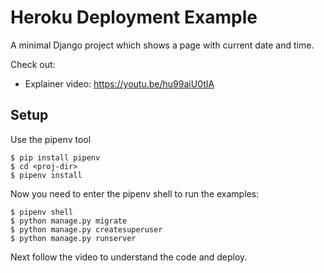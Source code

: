 # Heroku Deployment Example

A minimal Django project which shows a page with current date and time.

Check out:

* Explainer video: https://youtu.be/hu99aiU0tIA

## Setup

Use the pipenv tool

``` shellsession
$ pip install pipenv
$ cd <proj-dir>
$ pipenv install
```

Now you need to enter the pipenv shell to run the examples:

``` shellsession
$ pipenv shell
$ python manage.py migrate
$ python manage.py createsuperuser
$ python manage.py runserver
```

Next follow the video to understand the code and deploy.
